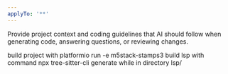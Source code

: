 ```yaml
---
applyTo: '**'
---
```

Provide project context and coding guidelines that AI should follow when generating code, answering questions, or reviewing changes.

build project with platformio run -e m5stack-stamps3
build lsp with command npx tree-sitter-cli generate while in directory lsp/